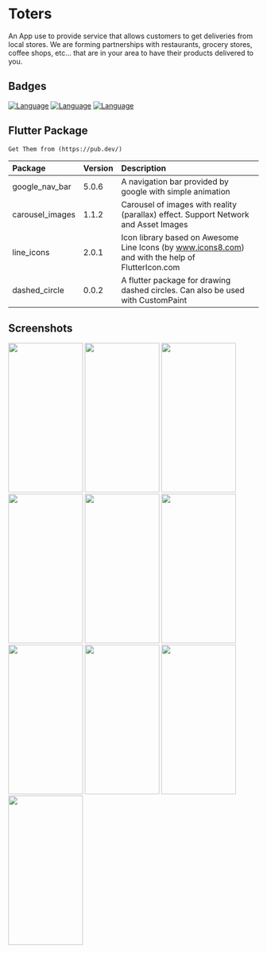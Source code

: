 
# Toters

An App use to provide
service that allows customers to get
deliveries from local stores.
We are forming partnerships with restaurants,
grocery stores, coffee shops, etc...
that are in your area to have their products
delivered to you.

## Badges


[![Language](https://img.shields.io/badge/Dart-2.14-blue)](https://dart.dev/get-dart)
[![Language](https://img.shields.io/badge/Flutter-3.3-blue)](https://flutter.dev/)
[![Language](https://img.shields.io/badge/Node.js-18.1-green)]()


## Flutter Package
``` 
Get Them from (https://pub.dev/)
```

| Package | Version     | Description                |
| :-------- | :------- | :------------------------- |
| google_nav_bar | 5.0.6 | A navigation bar provided by google with simple animation|
| carousel_images  | 1.1.2 | Carousel of images with reality (parallax) effect. Support Network and Asset Images|
| line_icons| 2.0.1  | Icon library based on Awesome Line Icons (by www.icons8.com) and with the help of FlutterIcon.com|
| dashed_circle| 0.0.2  | A flutter package for drawing dashed circles. Can also be used with CustomPaint|




## Screenshots

<p float="left">
<img src="https://i.top4top.io/p_2470ccd5u1.png" width="150" height="300">
<img src="https://k.top4top.io/p_2470ct89m3.png" width="150" height="300">
<img src="https://l.top4top.io/p_2470czq2h4.png" width="150" height="300">
<img src="https://a.top4top.io/p_2470lgbci5.png" width="150" height="300">
<img src="https://b.top4top.io/p_24707srp86.png" width="150" height="300">
<img src="https://c.top4top.io/p_2470c59p97.png" width="150" height="300">
<img src="https://e.top4top.io/p_2470fe9i29.png" width="150" height="300">
<img src="https://f.top4top.io/p_24706tu3w10.png" width="150" height="300">
<img src="https://f.top4top.io/p_2470pfd601.png" width="150" height="300">
<img src="https://g.top4top.io/p_24702e4jf2.png" width="150" height="300">
</p>





